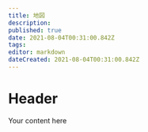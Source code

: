 ```yaml
---
title: 地図
description: 
published: true
date: 2021-08-04T00:31:00.842Z
tags: 
editor: markdown
dateCreated: 2021-08-04T00:31:00.842Z
---
```


# Header
Your content here